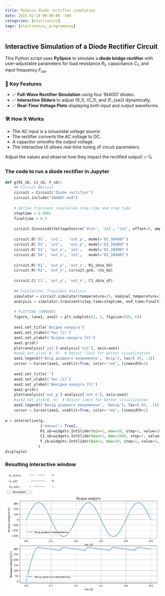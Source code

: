 ```yaml
---
title: PySpice diode rectifier simulation
date: 2025-02-14 00:00:00 -500
categories: [electronics]
tags: [electronics, programming]
---
```


## Interactive Simulation of a Diode Rectifier Circuit

This Python script uses **PySpice** to simulate a **diode bridge rectifier** with user-adjustable parameters for load resistance $R_1$, capacitance $C_1$, and input frequency $F_{sw}$.

### 🔹 Key Features
- ✅ **Full-Wave Rectifier Simulation** using four 1N4007 diodes.
- ✅ **Interactive Sliders** to adjust \(R_1\), \(C_1\), and \(F_{sw}\) dynamically.
- ✅ **Real-Time Voltage Plots** displaying both input and output waveforms.

### 🛠 How It Works
- The AC input is a sinusoidal voltage source.
- The rectifier converts the AC voltage to DC.
- A capacitor smooths the output voltage.
- The interactive UI allows real-time tuning of circuit parameters.

Adjust the values and observe how they impact the rectified output! 📈🔍


### The code to run a diode rectifier in Jupyter


```python
def g(R1_sb, C1_sb, F_sb):
    ## Circuit Netlist
    circuit = Circuit('Diode rectifier')
    circuit.include("1N4007.mod")

    # Define transient simulation step time and stop time
    steptime = 0.0001
    finaltime = 0.5

    circuit.SinusoidalVoltageSource('Vsin', 'in1', 'in2', offset=0, amplitude=315, frequency=F_sb)

    circuit.D('D1', 'in1',   'out_p', model='DI_1N4007')
    circuit.D('D2', 'in2',   'out_p', model='DI_1N4007')
    circuit.D('D3', 'out_n', 'in1',   model='DI_1N4007')
    circuit.D('D4', 'out_n', 'in2',   model='DI_1N4007')

    circuit.R('R1', 'out_p', 'out_n', R1_sb@u_kΩ)
    circuit.R('R2', 'out_n', circuit.gnd, 0@u_kΩ)

    circuit.C('C1', 'out_p', 'out_n', C1_sb@u_uF)

    ## Simulation: Transient Analysis
    simulator = circuit.simulator(temperature=25, nominal_temperature=25)
    analysis = simulator.transient(step_time=steptime, end_time=finaltime)

    # PLOTTING COMMANDS
    figure, (axe1, axe2) = plt.subplots(2, 1, figsize=(10, 6))

    axe1.set_title('Вхідна напруга')
    axe1.set_xlabel('Час [s]')
    axe1.set_ylabel('Вхідна напруга [V]')
    axe1.grid()
    plot(analysis['in1']-analysis['in2'], axis=axe1)
    #axe1.set_ylim(-9, 9)  # Adjust limit for better visualization
    axe1.legend(('Вхід діодного випрямляча', 'Вхід'), loc=(.05, .1))
    cursor = Cursor(axe1, useblit=True, color='red', linewidth=1)

    axe2.set_title('')
    axe2.set_xlabel('Час [s]')
    axe2.set_ylabel('Вихідна напруга [V]')
    axe2.grid()
    plot(analysis['out_p']-analysis['out_n'], axis=axe2)
    #axe2.set_ylim(0, 9)  # Adjust limit for better visualization
    axe2.legend(('Вихід діодного випрямляча', 'Вихід'), loc=(.05, .1))
    cursor = Cursor(axe2, useblit=True, color='red', linewidth=1)

w = interactive(g,
                {'manual': True},
                R1_sb=widgets.IntSlider(min=1, max=50, step=1, value=20, description ='$R_{1}, [kOhm]$'),
                C1_sb=widgets.IntSlider(min=1, max=1000, step=1, value=45, description ='$C_{1}, [nF]$'),
                F_sb=widgets.IntSlider(min=1, max=20, step=1, value=5, description ='$F_{sw}, [kHz]$')
               )
display(w)
```

### Resulting interactive window

![alt text](2025-02-14-PySpice_DiodeRectifier.png)
